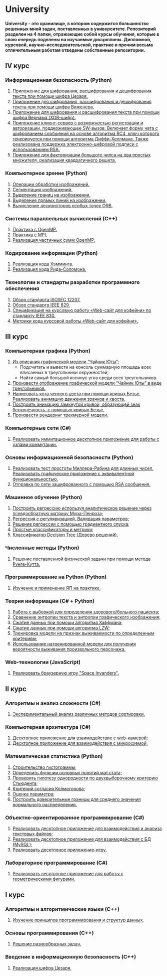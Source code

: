 # University

#### University - это хранилище, в котором содержится большинство решенных мной задач, поставленных в университете. Репозиторий разделен на 4 папки, отражающие собой курсы обучения, которые в свою очередь поделены на изучаемые дисциплины. Дипломной, курсовой, научно-исследовательской, практике и прочим весьма отличительным работам отведены собственныe репозитории.  

## IV курс
### Информационная безопасность (Python)
  1) [Приложение для шифрования, расшифрования и дешифрования текста при помощи шифра Цезаря.](https://github.com/iseq1/University/tree/main/IV%20course/Information%20Security/I%20labwork)
  2) [Приложение для шифрования, расшифрования и дешифрования текста при помощи шифра Виженера.](https://github.com/iseq1/University/tree/main/IV%20course/Information%20Security/II%20labwork)
  3) [Приложение для шифрования и расшифрования текста при помощи шифра Вернама (XOR-шифр).](https://github.com/iseq1/University/tree/main/IV%20course/Information%20Security/III%20labwork)
  4) [Приложение клиент-сервер с возможностью регистрации и авторизации, поддерживающее SW-вызов. Включает форму чата с шифрованием сообщений на основе алгоритма RC4, ключ которого генерируется при помощи алгоритма Диффи-Хеллмана. Также реализована поддержка электронно-цифровой подписи с использованием RSA.](https://github.com/iseq1/University/tree/main/IV%20course/Information%20Security/IV%20labwork)
  5) [Приложение для факторизации большого чилса на два простых множителя, реализация квадратичного решета.](https://github.com/iseq1/University/tree/main/IV%20course/Information%20Security/V%20labwork)
### Компьютерное зрение (Python)
  1) [Операции обработки изображений.](https://github.com/iseq1/University/tree/main/IV%20course/Computer%20Vision/I%20labwork)
  2) [Сегментация изображений.](https://github.com/iseq1/University/tree/main/IV%20course/Computer%20Vision/II%20labwork)
  3) [Выделение границ на изображении.](https://github.com/iseq1/University/tree/main/IV%20course/Computer%20Vision/III%20labwork)
  4) [Выделение прямых линий на изображении.](https://github.com/iseq1/University/tree/main/IV%20course/Computer%20Vision/IV%20labwork)
  5) [Вычисление дескрипторов особых точек ORB.](https://github.com/iseq1/University/tree/main/IV%20course/Computer%20Vision/V%20labwork)
### Системы параллельных вычислений (C++)
  1) [Практика с OpenMP.](https://github.com/iseq1/University/tree/main/IV%20course/Parallel%20computing%20systems/%D0%9F%D1%80%D0%B0%D0%BA%D1%82%D0%B8%D0%BA%D0%B0%20%D1%81%20OpenMP)
  2) [Практика с MPI.](https://github.com/iseq1/University/tree/main/IV%20course/Parallel%20computing%20systems/%D0%9F%D1%80%D0%B0%D0%BA%D1%82%D0%B8%D0%BA%D0%B0%20%D1%81%20MPI)
  3) [Реализация частичных сумм OpenMP.](https://github.com/iseq1/University/tree/main/IV%20course/Parallel%20computing%20systems/Partial%20amounts%20-%20OpenMP)
### Кодирование информации (Python)
  1) [Реализация кода Хэмминга.]()
  2) [Реализация кода Рида-Соломона.]()
### Технологии и стандарты разработки программного обеспечения
  1) [Обзор стандарта ISO/IEC 12207.](https://github.com/iseq1/University/blob/main/IV%20course/Software%20development%20technologies%20and%20standards/%D0%A1%D1%82%D0%B0%D0%BD%D0%B4%D0%B0%D1%80%D1%82_12207.pdf)
  2) [Обзор стандарта IEEE 829.](https://github.com/iseq1/University/blob/main/IV%20course/Software%20development%20technologies%20and%20standards/Standarty-IEEE-829.pdf)
  3) [Спецификация на курсовую работу «Web-сайт для кофейни» по стандарту IEEE 830.](https://github.com/iseq1/University/blob/main/IV%20course/Software%20development%20technologies%20and%20standards/IEEE_830.pdf)
  4) [Метрики кода курсовой работы «Web-сайт для кофейни».](https://github.com/iseq1/University/blob/main/IV%20course/Software%20development%20technologies%20and%20standards/%D0%9C%D0%B5%D1%82%D1%80%D0%B8%D0%BA%D0%B8_%D0%BA%D0%BE%D0%B4%D0%B0.pdf)


## III курс
### Компьютерная графика (Python)
  1) [Из описания графической модели “Чайник Юты”:](https://github.com/iseq1/University/tree/main/III%20course/Computer%20Graphics/Laboratory%20works/I%20work)
     -  Подсчитать и вывести на консоль суммарную площадь всех вписанных в треугольники окружностей;
     -  Найти самый большой косинус угла среди всех треугольников.
  2) [Произвести отображение графической модели “Чайник Юты” в виде треугольников.](https://github.com/iseq1/University/tree/main/III%20course/Computer%20Graphics/Laboratory%20works/II%20work)
  3) [Нарисовать кота черного цвета при помощи кривых Безье. Реализовать анимацию движения зрачков и хвоста.](https://github.com/iseq1/University/tree/main/III%20course/Computer%20Graphics/Laboratory%20works/III%20work)
  4) [Построить анимацию замкнутой кривой, образующей знак бесконечность, с помощью кривых Безье.](https://github.com/iseq1/University/tree/main/III%20course/Computer%20Graphics/Laboratory%20works/IV%20work)
  5) [Произвести рендеринг трехмерной модели.](https://github.com/iseq1/University/tree/main/III%20course/Computer%20Graphics/Laboratory%20works/V%20work)
### Компьютерные сети (C#)
  1) [Реализовать иммитационное десктопное приложение для работы с узлами коммутации.](https://github.com/iseq1/University/tree/main/III%20course/Computer%20networks/App%20for%20computer%20network%20connections/AppCNC)
### Основы информационной безопасности (Python)
  1) [Реализовать тест простоты Миллера-Рабина для длинных чисел. Реализовать графическое приложение с эквивалентной
функциональностью.](https://github.com/iseq1/University/tree/main/III%20course/Information%20Security%20Basics/Laboratory%20Works/I%20work)
  2) [Отправка по сети зашифрованного с помощью RSA сообщения.](https://github.com/iseq1/University/tree/main/III%20course/Information%20Security%20Basics/Laboratory%20Works/II%20work)
### Машинное обучение (Python)
  1) [Построить регрессию используя аналитическое решение через псевдообратную матрицу Мура-Пенроза;](https://github.com/iseq1/University/blob/main/III%20course/Machine%20learning/Laboratory%20works/HW1.py)
  2) [Регрессия с регуляризацией. Валидация параметров;](https://github.com/iseq1/University/blob/main/III%20course/Machine%20learning/Laboratory%20works/HW2.py)
  3) [Решение регрессии с помощью градиентного спуска;](https://github.com/iseq1/University/blob/main/III%20course/Machine%20learning/Laboratory%20works/HW3.py)
  4) [Простые классификаторы и метрики;](https://github.com/iseq1/University/blob/main/III%20course/Machine%20learning/Laboratory%20works/HW4.py)
  5) [Классификатор Deсision Tree (Дерево решений).](https://github.com/iseq1/University/blob/main/III%20course/Machine%20learning/Laboratory%20works/HW6.py)
### Численные методы (Python)
  1) [Решение поставленной физической задачи при помощи метода Рунге-Кутта.](https://github.com/iseq1/University/tree/main/III%20course/Numerical%20methods)
### Программирование на Python (Python)
  1) [Изучение и применение ЯП на практике.](https://github.com/iseq1/University/tree/main/III%20course/Programming%20on%20python)
### Теория информации (C# + Python)
  1) [Работа с выборкой для определения здорового/больного пациента;](https://github.com/iseq1/University/tree/main/III%20course/Theory%20of%20information/minipr1) 
  2) [Сравнение энтропии текста и энтропии графического изображения;](https://github.com/iseq1/University/tree/main/III%20course/Theory%20of%20information/minipr2)
  3) [Сжатие данных при помощи алгоритма Хаффмана;](https://github.com/iseq1/University/tree/main/III%20course/Theory%20of%20information/minipr3)
  4) [Сжатие данных при помощи алгоритма LZW;](https://github.com/iseq1/University/tree/main/III%20course/Theory%20of%20information/minipr4)
  5) [Тренировка модели на признак выживаемости по определенным критериям;](https://github.com/iseq1/University/tree/main/III%20course/Theory%20of%20information/minipr5)
  6) [Использование натренированной модели для получения вероятности выживания произвольного персонажа.](https://github.com/iseq1/University/tree/main/III%20course/Theory%20of%20information/minipr6)
### Web-технологии (JavaScript)
  1) [Реализовать браузерную игру "Space Invanders".](https://github.com/iseq1/University/tree/main/III%20course/Web-technologies/Semestre%20work)

## II курс
### Алгоритмы и анализ сложности (С#)
  1) [Экспериментальный анализ различных методов сортировки.](https://github.com/iseq1/University/tree/main/II%20course/Algorithms%20and%20complexity%20analysis/Experimental%20analysis%20of%20various%20sorting%20methods)
### Компьютерная архитектура (C#)
  1) [Десктопное приложение для взаимодействие с web-камерой;](https://github.com/iseq1/University/tree/main/II%20course/Computing%20architecture/WebCamera/WebCamera)
  2) [Десктопное приложение для взаимодействия с микросхемой;](https://github.com/iseq1/University/tree/main/II%20course/Computing%20architecture/MicroControler/MicroControler/MicroControler)
### Математическая статистика (Python)
  1) [Строительство гистограммы;](https://github.com/iseq1/University/blob/main/II%20course/Mathematical%20statictics/lab1/main.py)
  2) [Определить функции основных понятий мат.стата;](https://github.com/iseq1/University/blob/main/II%20course/Mathematical%20statictics/lab2/main.py)
  3) [Проверить гипотезу однородности по двухвыборочному критерию Стьюдента;](https://github.com/iseq1/University/blob/main/II%20course/Mathematical%20statictics/lab3/main.py)
  4) [Критерий согласия Колмогорова;](https://github.com/iseq1/University/blob/main/II%20course/Mathematical%20statictics/lab4/main.py)
  5) [Оценка параметра;](https://github.com/iseq1/University/blob/main/II%20course/Mathematical%20statictics/lab5/main.py)
  6) [Построить доверительные границы для среднего значения нормального распределения.](https://github.com/iseq1/University/blob/main/II%20course/Mathematical%20statictics/lab6/main.py)
### Объектно-ориентированное программирование (C#)
  1) [Реализовать десктопное приложение для взаимодействия и анализа текстовых файлов;](https://github.com/iseq1/University/tree/main/II%20course/Object-oriented%20programming/I%20work/first%20SW)
  2) [Реализовать десктопное приложение для взаимодействия с БД (MySQL);](https://github.com/iseq1/University/tree/main/II%20course/Object-oriented%20programming/II%20work/second%20SW)
  3) [Реализовать десктпоное приложение-игру.](https://github.com/iseq1/University/tree/main/II%20course/Object-oriented%20programming/III%20work/third%20SW%20vol%202.0)
### Лабораторное программирование (C#)
  1) [Реализовать лесктопное приложение для работы с геометрическими фигурами.](https://github.com/iseq1/University/tree/main/II%20course/Programming%20Lab/Semestre%20work%20p.2/SWpart2/SWpart2)

## I курс
### Алгоритмы и алгоритмические языки (C++)
  1) [Изучение принципов программирования и структур данных.](https://github.com/iseq1/University/tree/main/I%20course/Algorithms%20and%20algorithmic%20languages)
### Основы программирования (C++)
  1) [Решение разнообразных задач.](https://github.com/iseq1/University/tree/main/I%20course/Basic%20of%20programming)
### Введение в информационную безопасность (C++)
  1) [Реализация шифра Цезаря.](https://github.com/iseq1/University/blob/main/I%20course/Introduction%20to%20Information%20Security/Caesar's%20cipher/main.cpp)

